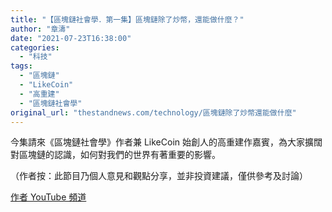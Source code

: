 ```yaml
---
title: "【區塊鏈社會學．第一集】區塊鏈除了炒幣，還能做什麼？"
author: "章濤"
date: "2021-07-23T16:38:00"
categories:
  - "科技"
tags:
  - "區塊鏈"
  - "LikeCoin"
  - "高重建"
  - "區塊鏈社會學"
original_url: "thestandnews.com/technology/區塊鏈除了炒幣還能做什麼"
---
```

今集請來《區塊鏈社會學》作者兼 LikeCoin 始創人的高重建作嘉賓，為大家擴闊對區塊鏈的認識，如何對我們的世界有著重要的影響。

（作者按：此節目乃個人意見和觀點分享，並非投資建議，僅供參考及討論）

[作者 YouTube 頻道](http://web.archive.org/web/20211229132402/https://youtu.be/OfbJa7lBK-s)